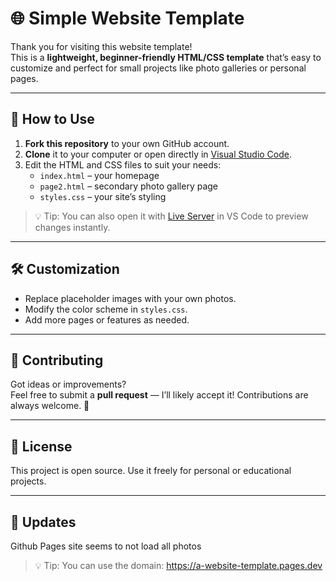 # 🌐 Simple Website Template

Thank you for visiting this website template!  
This is a **lightweight, beginner-friendly HTML/CSS template** that’s easy to customize and perfect for small projects like photo galleries or personal pages.

---

## 🚀 How to Use

1. **Fork this repository** to your own GitHub account.
2. **Clone** it to your computer or open directly in [Visual Studio Code](https://code.visualstudio.com/).
3. Edit the HTML and CSS files to suit your needs:
   - `index.html` – your homepage
   - `page2.html` – secondary photo gallery page
   - `styles.css` – your site’s styling

> 💡 Tip: You can also open it with [Live Server](https://marketplace.visualstudio.com/items?itemName=ritwickdey.LiveServer) in VS Code to preview changes instantly.

---

## 🛠️ Customization

- Replace placeholder images with your own photos.
- Modify the color scheme in `styles.css`.
- Add more pages or features as needed.

---

## 🤝 Contributing

Got ideas or improvements?  
Feel free to submit a **pull request** — I’ll likely accept it! Contributions are always welcome. 🙌

---

## 📄 License

This project is open source. Use it freely for personal or educational projects.

---

## 🎯 Updates

Github Pages site seems to not load all photos
> 💡 Tip: You can use the domain: https://a-website-template.pages.dev 


